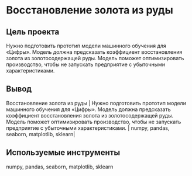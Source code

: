# Восстановление золота из руды

## Цель проекта
Нужно подготовить прототип модели машинного обучения для «Цифры». Модель должна предсказать коэффициент восстановления золота из золотосодержащей руды. Модель поможет оптимизировать производство, чтобы не запускать предприятие с убыточными характеристиками. 

## Вывод
Восстановление золота из руды | Нужно подготовить прототип модели машинного обучения для «Цифры». Модель должна предсказать коэффициент восстановления золота из золотосодержащей руды. Модель поможет оптимизировать производство, чтобы не запускать предприятие с убыточными характеристиками. | numpy, pandas, seaborn, matplotlib, sklearn|

## Используемые инструменты
numpy, pandas, seaborn, matplotlib, sklearn
